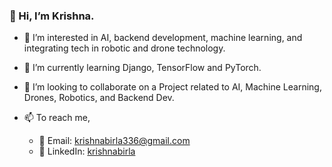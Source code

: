 ### 👋 Hi, I’m Krishna.
- 👀 I’m interested in AI, backend development, machine learning, and integrating tech in robotic and drone technology.
- 🌱 I’m currently learning Django, TensorFlow and PyTorch.
- 💞️ I’m looking to collaborate on a Project related to AI, Machine Learning, Drones, Robotics, and Backend Dev.

- 📫 To reach me,
  - 📧 Email: krishnabirla336@gmail.com
  - 🔗 LinkedIn: [krishnabirla](https://www.linkedin.com/in/krishnabirla)


<!---
Krishna9588/Krishna9588 is a ✨ special ✨ repository because its `README.md` (this file) appears on your GitHub profile.
You can click the Preview link to take a look at your changes.
--->
